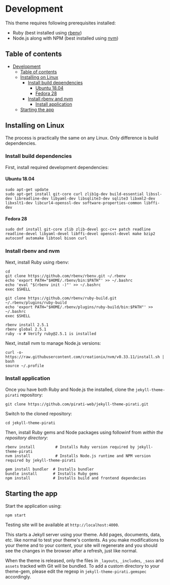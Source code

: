 # Development

This theme requires following prerequisites installed:

* Ruby (best installed using [rbenv](https://github.com/rbenv/rbenv))
* Node.js along with NPM (best installed using [nvm](https://github.com/creationix/nvm))

## Table of contents

- [Development](#development)
  - [Table of contents](#table-of-contents)
  - [Installing on Linux](#installing-on-linux)
    - [Install build dependencies](#install-build-dependencies)
      - [Ubuntu 18.04](#ubuntu-1804)
      - [Fedora 28](#fedora-28)
    - [Install rbenv and nvm](#install-rbenv-and-nvm)
      - [Install application](#install-application)
  - [Starting the app](#starting-the-app)

## Installing on Linux

The process is practically the same on any Linux. Only difference is build dependencies.

### Install build dependencies

First, install required development dependencies:

#### Ubuntu 18.04


```
sudo apt-get update
sudo apt-get install git-core curl zlib1g-dev build-essential libssl-dev libreadline-dev libyaml-dev libsqlite3-dev sqlite3 libxml2-dev libxslt1-dev libcurl4-openssl-dev software-properties-common libffi-dev
```

#### Fedora 28

```
sudo dnf install git-core zlib zlib-devel gcc-c++ patch readline readline-devel libyaml-devel libffi-devel openssl-devel make bzip2 autoconf automake libtool bison curl
```

### Install rbenv and nvm

Next, install Ruby using rbenv:

```
cd
git clone https://github.com/rbenv/rbenv.git ~/.rbenv
echo 'export PATH="$HOME/.rbenv/bin:$PATH"' >> ~/.bashrc
echo 'eval "$(rbenv init -)"' >> ~/.bashrc
exec $SHELL

git clone https://github.com/rbenv/ruby-build.git ~/.rbenv/plugins/ruby-build
echo 'export PATH="$HOME/.rbenv/plugins/ruby-build/bin:$PATH"' >> ~/.bashrc
exec $SHELL

rbenv install 2.5.1
rbenv global 2.5.1
ruby -v # Verify ruby@2.5.1 is installed
```

Next, install nvm to manage Node.js versions:

```
curl -o- https://raw.githubusercontent.com/creationix/nvm/v0.33.11/install.sh | bash
source ~/.profile
```

### Install application

Once you have both Ruby and Node.js the installed, clone the `jekyll-theme-pirati` repository:

```
git clone https://github.com/pirati-web/jekyll-theme-pirati.git
```

Switch to the cloned repository:

```
cd jekyll-theme-pirati
```

Then, install Ruby gems and Node packages using followinf from *within the
repository directory*:

```
rbenv install         # Installs Ruby version required by jekyll-theme-pirati
nvm install           # Installs Node.js runtime and NPM version required by jekyll-theme-pirati

gem install bundler  # Installs bundler
bundle install       # Installs Ruby gems
npm install          # Installs build and frontend dependecies
```

## Starting the app

Start the application using:

```
npm start
```

Testing site will be available at `http://localhost:4000`.

This starts a Jekyll server using your theme. Add pages, documents, data, etc.
like normal to test your theme's contents. As you make modifications to your
theme and to your content, your site will regenerate and you should see the
changes in the browser after a refresh, just like normal.

When the theme is released, only the files in `_layouts`, `_includes`, `_sass`
and `assets` tracked with Git will be bundled. To add a custom directory to your
theme-gem, please edit the regexp in `jekyll-theme-pirati.gemspec` accordingly.
